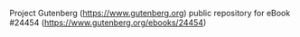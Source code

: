 Project Gutenberg (https://www.gutenberg.org) public repository for eBook #24454 (https://www.gutenberg.org/ebooks/24454)
